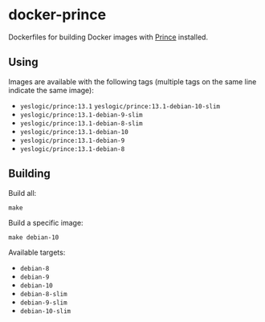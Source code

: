 # docker-prince

Dockerfiles for building Docker images with [Prince] installed.

## Using

Images are available with the following tags (multiple tags on the same line
indicate the same image):

* `yeslogic/prince:13.1` `yeslogic/prince:13.1-debian-10-slim`
* `yeslogic/prince:13.1-debian-9-slim`
* `yeslogic/prince:13.1-debian-8-slim`
* `yeslogic/prince:13.1-debian-10`
* `yeslogic/prince:13.1-debian-9`
* `yeslogic/prince:13.1-debian-8`

## Building

Build all:

    make

Build a specific image:

    make debian-10

Available targets:

* `debian-8`
* `debian-9`
* `debian-10`
* `debian-8-slim`
* `debian-9-slim`
* `debian-10-slim`

[Prince]: https://www.princexml.com/
